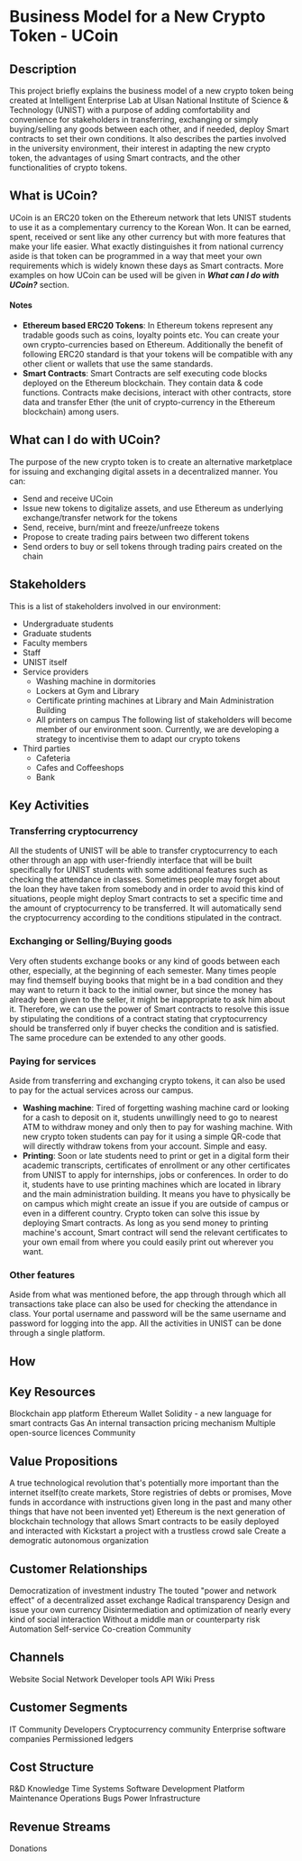 # Business Model for a New Crypto Token - UCoin
## Description
This project briefly explains the business model of a new crypto token being created at Intelligent Enterprise Lab at Ulsan National Institute of Science & Technology (UNIST) with a purpose of adding comfortability and convenience for stakeholders in transferring, exchanging or simply buying/selling any goods between each other, and if needed, deploy Smart contracts to set their own conditions. It also describes the parties involved in the university environment, their interest in adapting the new crypto token, the advantages of using Smart contracts, and the other functionalities of crypto tokens. 

## What is UCoin?
UCoin is an ERC20 token on the Ethereum network that lets UNIST students to use it as a complementary currency to the Korean Won. It can be earned, spent, received or sent like any other currency but with more features that make your life easier. What exactly distinguishes it from national currency aside is that token can be programmed in a way that meet your own requirements which is widely known these days as Smart contracts. More examples on how UCoin can be used will be given in ***What can I do with UCoin?*** section.
#### Notes
 - __Ethereum based ERC20 Tokens__: In Ethereum tokens represent any tradable goods such as coins, loyalty points etc. You can create your own crypto-currencies based on Ethereum. Additionally the benefit of following ERC20 standard is that your tokens will be compatible with any other client or wallets that use the same standards.
 - __Smart Contracts__: Smart Contracts are self executing code blocks deployed on the Ethereum blockchain. They contain data & code functions. Contracts make decisions, interact with other contracts, store data and transfer Ether (the unit of crypto-currency in the Ethereum blockchain) among users.

## What can I do with UCoin?
The purpose of the new crypto token is to create an alternative marketplace for issuing and exchanging digital assets in a decentralized manner.
You can:

 * Send and receive UCoin
 * Issue new tokens to digitalize assets, and use Ethereum as underlying exchange/transfer network for the tokens
 * Send, receive, burn/mint and freeze/unfreeze tokens
 * Propose to create trading pairs between two different tokens
 * Send orders to buy or sell tokens through trading pairs created on the chain

## Stakeholders
This is a list of stakeholders involved in our environment:
* Undergraduate students
* Graduate students
* Faculty members
* Staff
* UNIST itself
* Service providers
  * Washing machine in dormitories
  * Lockers at Gym and Library
  * Certificate printing machines at Library and Main Administration Building
  * All printers on campus
The following list of stakeholders will become member of our environment soon. Currently, we are developing a strategy to incentivise them to adapt our crypto tokens
* Third parties
  * Cafeteria
  * Cafes and Coffeeshops
  * Bank

## Key Activities

### Transferring cryptocurrency
All the students of UNIST will be able to transfer cryptocurrency to each other through an app with user-friendly interface that will be built specifically for UNIST students with some additional features such as checking the attendance in classes. Sometimes people may forget about the loan they have taken from somebody and in order to avoid this kind of situations, people might deploy Smart contracts to set a specific time and the amount of cryptocurrency to be transferred. It will automatically send the cryptocurrency according to the conditions stipulated in the contract.

### Exchanging or Selling/Buying goods
Very often students exchange books or any kind of goods between each other, especially, at the beginning of each semester. Many times people may find themself buying books that might be in a bad condition and they may want to return it back to the initial owner, but since the money has already been given to the seller, it might be inappropriate to ask him about it. Therefore, we can use the power of Smart contracts to resolve this issue by stipulating the conditions of a contract stating that cryptocurrency should be transferred only if buyer checks the condition and is satisfied. The same procedure can be extended to any other goods.   

### Paying for services
Aside from transferring and exchanging crypto tokens, it can also be used to pay for the actual services across our campus.
 - __Washing machine__: Tired of forgetting washing machine card or looking for a cash to deposit on it, students unwillingly need to go to nearest ATM to withdraw money and only then to pay for washing machine. With new crypto token students can pay for it using a simple QR-code that will directly withdraw tokens from your account. Simple and easy. 
 - __Printing__: Soon or late students need to print or get in a digital form their academic transcripts, certificates of enrollment or any other certificates from UNIST to apply for internships, jobs or conferences. In order to do it, students have to use printing machines which are located in library and the main administration building. It means you have to physically be on campus which might create an issue if you are outside of campus or even in a different country. Crypto token can solve this issue by deploying Smart contracts. As long as you send money to printing machine's account, Smart contract will send the relevant certificates to your own email from where you could easily print out wherever you want.

### Other features
Aside from what was mentioned before, the app through through which all transactions take place can also be used for checking the attendance in class. Your portal username and password will be the same username and password for logging into the app. All the activities in UNIST can be done through a single platform. 

## How 


## Key Resources
Blockchain app platform
Ethereum Wallet
Solidity - a new language for smart contracts
Gas
An internal transaction pricing mechanism
Multiple open-source licences
Community

## Value Propositions
A true technological revolution that's potentially more important than the internet itself(to create markets, Store registries
of debts or promises, Move funds in accordance with instructions given long in the past and many other things that have not 
been invented yet)
Ethereum is the next generation of blockchain technology that allows Smart contracts to be easily deployed
and interacted with
Kickstart a project with a trustless crowd sale
Create a demogratic autonomous organization

## Customer Relationships
Democratization of investment industry
The touted "power and network effect" of a decentralized asset exchange
Radical transparency
Design and issue your own currency
Disintermediation and optimization of nearly every kind of social interaction
Without a middle man or counterparty risk
Automation
Self-service
Co-creation 
Community

## Channels
Website 
Social Network
Developer tools
API
Wiki
Press

## Customer Segments
IT Community
Developers
Cryptocurrency community
Enterprise software companies
Permissioned ledgers

## Cost Structure
R&D
Knowledge 
Time
Systems
Software Development
Platform Maintenance
Operations 
Bugs
Power
Infrastructure

## Revenue Streams
Donations

